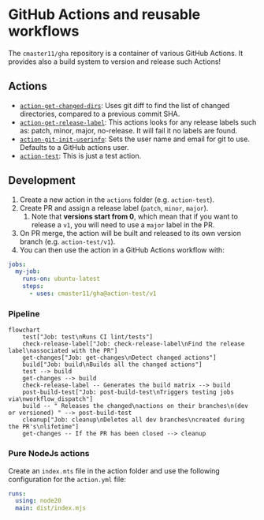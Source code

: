 # GitHub Actions and reusable workflows

The `cmaster11/gha` repository is a container of various GitHub Actions. It provides also a build
system to version and release such Actions!

## Actions

<!-- GENERATE_ACTIONS BEGIN -->

- [`action-get-changed-dirs`](./actions/action-get-changed-dirs): Uses git diff to find the list of changed directories, compared to a previous commit SHA.
- [`action-get-release-label`](./actions/action-get-release-label): This actions looks for any release labels such as: patch, minor, major, no-release. It will fail it no labels are found.
- [`action-git-init-userinfo`](./actions/action-git-init-userinfo): Sets the user name and email for git to use. Defaults to a GitHub actions user.
- [`action-test`](./actions/action-test): This is just a test action.
<!-- GENERATE_ACTIONS END -->

## Development

1. Create a new action in the `actions` folder (e.g. `action-test`).
2. Create PR and assign a release label (`patch`, `minor`, `major`).
    1. Note that **versions start from 0**, which mean that if you want to release a `v1`, you will need to use a `major` label in the PR.
3. On PR merge, the action will be built and released to its own version branch (e.g. `action-test/v1`).
4. You can then use the action in a GitHub Actions workflow with:

```yaml
jobs:
  my-job:
    runs-on: ubuntu-latest
    steps:
      - uses: cmaster11/gha@action-test/v1
```

### Pipeline

```mermaid
flowchart
    test["Job: test\nRuns CI lint/tests"]
    check-release-label["Job: check-release-label\nFind the release label\nassociated with the PR"]
    get-changes["Job: get-changes\nDetect changed actions"]
    build["Job: build\nBuilds all the changed actions"]
    test --> build
    get-changes --> build
    check-release-label -- Generates the build matrix --> build
    post-build-test["Job: post-build-test\nTriggers testing jobs via\nworkflow_dispatch"]
    build -- " Releases the changed\nactions on their branches\n(dev or versioned) " --> post-build-test
    cleanup["Job: cleanup\nDeletes all dev branches\ncreated during the PR's\nlifetime"]
    get-changes -- If the PR has been closed --> cleanup
```

### Pure NodeJs actions

Create an `index.mts` file in the action folder and use the following configuration for the `action.yml` file:

```yaml
runs:
  using: node20
  main: dist/index.mjs
```
